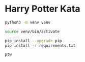 # Harry Potter Kata

```bash
python3 -m venv venv

source venv/bin/activate

pip install --upgrade pip
pip install -r requirements.txt

ptw
```
